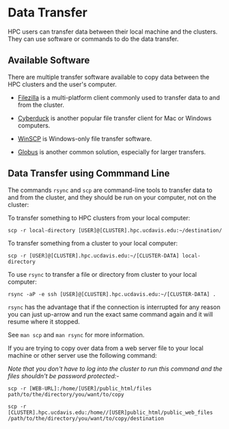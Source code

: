 # Data Transfer
HPC users can transfer data between their local machine and the clusters.
They can use software or commands to do the data transfer.

## Available Software
There are multiple transfer software available to copy data between the HPC clusters and the user's computer.

- [Filezilla](https://filezilla-project.org/) is a multi-platform client commonly used to transfer data to and from the cluster.

- [Cyberduck](https://cyberduck.io/) is another popular file transfer client for Mac or Windows computers.

- [WinSCP](https://winscp.net/eng/index.php) is Windows-only file transfer software.

- [Globus](https://www.globus.org/) is another common solution, especially for larger transfers.

## Data Transfer using Commmand Line

The commands `rsync` and `scp` are command-line tools to transfer data to and from the cluster, and they should be run on your computer, not on the cluster:

To transfer something to HPC clusters from your local computer:


`scp -r local-directory [USER]@[CLUSTER].hpc.ucdavis.edu:~/destination/`

To transfer something from a cluster to your local computer:


`scp -r [USER]@[CLUSTER].hpc.ucdavis.edu:~/[CLUSTER-DATA] local-directory`

To use `rsync` to transfer a file or directory from cluster to your local computer:


`rsync -aP -e ssh [USER]@[CLUSTER].hpc.ucdavis.edu:~/[CLUSTER-DATA] .`

`rsync` has the advantage that if the connection is interrupted for any reason you can just up-arrow and run the exact same command again and it will resume where it stopped.

See `man scp` and `man rsync` for more information.

If you are trying to copy over data from a web server file to your local machine or other server use the following command:

*Note that you don't have to log into the cluster to run this command and the files shouldn't be password protected:-*

`scp -r [WEB-URL]:/home/[USER]/public_html/files path/to/the/directory/you/want/to/copy`


`scp -r [CLUSTER].hpc.ucdavis.edu:/home//[USER]public_html/public_web_files /path/to/the/directory/you/want/to/copy/destination`